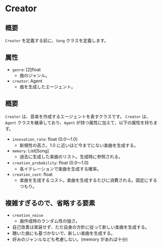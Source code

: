 # Creator

## 概要
`Creator` を定義する前に、`Song` クラスを定義します。

## 属性

- `genre`: [2]float
  - 曲のジャンル。
- `creator`: Agent
  - 曲を生成したエージェント。

## 概要
`Creator` は、音楽を作成するエージェントを表すクラスです。
`Creator` は、`Agent` クラスを継承しており、`Agent` が持つ属性に加えて、以下の属性を持ちます。

- `innovation_rate`: float (0.0〜1.0)
  - 新規性の高さ。1.0 に近いほど今までにない楽曲を生成する。
- `memory`: List[Song]
  - 過去に生成した楽曲のリスト。生成時に参照される。
- `creation_probability`: float (0.0〜1.0)
  - 各イテレーションで楽曲を生成する確率。
- `creation_cost`: float
  - 楽曲を生成するコスト。楽曲を生成するたびに消費される。固定にするつもり。

## 複雑すぎるので、省略する要素
- `creation_noise`
  - 曲作成時のランダム性の強さ。
- 自己改善は実装せず、ただ自身の方針に従って新しい楽曲を生成する。
- 聴いた曲にも基づかないで、新しい楽曲を生成する。
- 好みのジャンルなども考慮しない。(memory があれば十分)